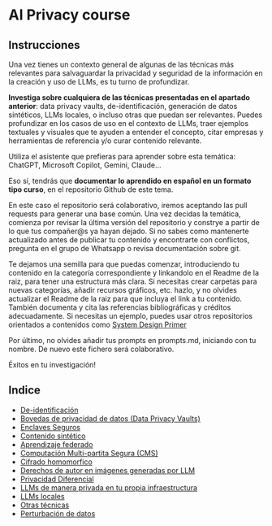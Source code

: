 # AI Privacy course

## Instrucciones

Una vez tienes un contexto general de algunas de las técnicas más relevantes para salvaguardar la privacidad y seguridad de la información en la creación y uso de LLMs, es tu turno de profundizar.

**Investiga sobre cualquiera de las técnicas presentadas en el apartado anterior**: data privacy vaults, de-identificación, generación de datos sintéticos, LLMs locales, o incluso otras que puedan ser relevantes. Puedes profundizar en los casos de uso en el contexto de LLMs, traer ejemplos textuales y visuales que te ayuden a entender el concepto, citar empresas y herramientas de referencia y/o curar contenido relevante.

Utiliza el asistente que prefieras para aprender sobre esta temática: ChatGPT, Microsoft Copilot, Gemini, Claude...

Eso sí, tendrás que **documentar lo aprendido en español en un formato tipo curso**, en el repositorio Github de este tema.

En este caso el repositorio será colaborativo, iremos aceptando las pull requests para generar una base común. Una vez decidas la temática, comienza por revisar la última versión del repositorio y constrye a partir de lo que tus compañer@s ya hayan dejado. Si no sabes como mantenerte actualizado antes de publicar tu contenido y encontrarte con conflictos, pregunta en el grupo de Whatsapp o revisa documentación sobre git.

Te dejamos una semilla para que puedas comenzar, introduciendo tu contenido en la categoría correspondiente y linkandolo en el Readme de la raiz, para tener una estructura más clara. Si necesitas crear carpetas para nuevas categorías, añadir recursos gráficos, etc. hazlo, y no olvides actualizar el Readme de la raiz para que incluya el link a tu contenido. También documenta y cita las referencias bibliográficas y créditos adecuadamente. Si necesitas un ejemplo, puedes usar otros repositorios orientados a contenidos como [System Design Primer](https://github.com/donnemartin/system-design-primer)

Por último, no olvides añadir tus prompts en prompts.md, iniciando con tu nombre. De nuevo este fichero será colaborativo.

Éxitos en tu investigación!

## Indice

* [De-identificación](de-identificacion/README.md)
* [Bovedas de privacidad de datos (Data Privacy Vaults)](bovedas_privacidad_datos/README.md)
* [Enclaves Seguros](enclaves-seguros/README.md)
* [Contenido sintético](contenido-sintetico/README.md)
* [Aprendizaje federado](aprendizaje-federado/README.md)
* [Computación Multi-partita Segura (CMS)](computacion-multi-partita-segura/README.md)
* [Cifrado homomorfico](cifrado-homomorfico/README.md)
* [Derechos de autor en imágenes generadas por LLM](derechos_autor_imagenes_generadas_llm/README.md)
* [Privacidad Diferencial](privacidad-diferencial/README.md)
* [LLMs de manera privada en tu propia infraestructura](llms-infraestructura-privada/README.md)
* [LLMs locales](LLMs%20locales/README.md)
* [Otras técnicas](otras%20t%c3%a9cnicas/README.md)
* [Perturbación de datos](perturbacion-datos/README.md)
